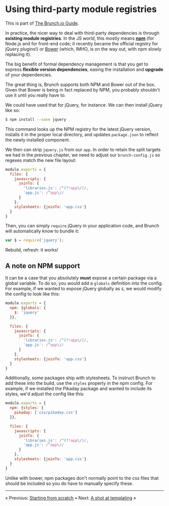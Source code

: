 # Using third-party module registries

This is part of [The Brunch.io Guide](../../README.md).

In practice, the nicer way to deal with third-party dependencies is through **existing module registries**.  In the JS world, this mostly means **[npm](https://www.npmjs.com/)** (for Node.js and for front-end code; it recently became the official registry for jQuery plugins!) or [Bower](http://bower.io/) (which, IMHO, is on the way out, with npm slowly replacing it).

The big benefit of formal dependency management is that you get to express **flexible version dependencies**, easing the installation and **upgrade** of your dependencies.

The great thing is, Brunch supports both NPM and Bower out of the box. Given that Bower is being in fact replaced by NPM, you probably shouldn't use it until you really have to.

We could have used that for jQuery, for instance.  We can then install jQuery like so:

```sh
$ npm install --save jquery
```

This command looks up the NPM registry for the latest jQuery version, installs it in the proper local directory, and updates `package.json` to reflect the newly installed component.

We then can strip `jquery.js` from our `app`.  In order to retain the split targets we had in the previous chapter, we need to adjust our `brunch-config.js` so regexes match the new file layout:

```javascript
module.exports = {
  files: {
    javascripts: {
      joinTo: {
        'libraries.js': /^(?!app\/)/,
        'app.js': /^app\//
      }
    },
    stylesheets: {joinTo: 'app.css'}
  }
}
```

Then, you can simply `require` jQuery in your application code, and Brunch will automatically know to bundle it:

```javascript
var $ = require('jquery');
```

Rebuild, refresh: it works!

## A note on NPM support

It can be a case that you absolutely **must** expose a certain package via a global variable.  To do so, you would add a `globals` definition into the config.  For example, if we wanted to expose jQuery globally as `$`, we would modify the config to look like this:

```javascript
module.exports = {
  npm: {globals: {
    $: 'jquery'
  }},

  files: {
    javascripts: {
      joinTo: {
        'libraries.js': /^(?!app\/)/,
        'app.js': /^app\//
      }
    },
    stylesheets: {joinTo: 'app.css'}
  }
}
```

Additionally, some packages ship with stylesheets.  To instruct Brunch to add these into the build, use the `styles` property in the npm config.  For example, if we installed the Pikaday package and wanted to include its styles, we'd adjust the config like this:

```javascript
module.exports = {
  npm: {styles: {
    pikaday: ['css/pikaday.css']
  }},

  files: {
    javascripts: {
      joinTo: {
        'libraries.js': /^(?!app\/)/,
        'app.js': /^app\//
      }
    },
    stylesheets: {joinTo: 'app.css'}
  }
}
```

Unlike with bower, npm packages don't normally point to the css files that should be included so you do have to manually specify these.

----

« Previous: [Starting from scratch](chapter04-starting-from-scratch.md) • Next: [A shot at templating](chapter06-a-shot-at-templating.md) »
